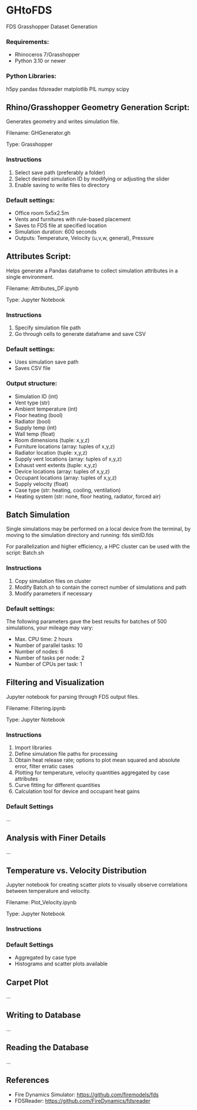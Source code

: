 # GHtoFDS
FDS Grasshopper Dataset Generation

### Requirements:
- Rhinoceros 7/Grasshopper
- Python 3.10 or newer

### Python Libraries:
h5py
pandas
fdsreader
matplotlib
PIL
numpy
scipy

## Rhino/Grasshopper Geometry Generation Script: 
Generates geometry and writes simulation file.

Filename: GHGenerator.gh

Type: Grasshopper

### Instructions
1. Select save path (preferably a folder)
2. Select desired simulation ID by modifying or adjusting the slider
3. Enable saving to write files to directory

### Default settings:
 - Office room 5x5x2.5m 
 - Vents and furnitures with rule-based placement
 - Saves to FDS file at specified location
 - Simulation duration: 600 seconds
 - Outputs: Temperature, Velocity (u,v,w, general), Pressure

## Attributes Script:
Helps generate a Pandas dataframe to collect simulation attributes in a single environment.

Filename: Attributes_DF.ipynb

Type: Jupyter Notebook

### Instructions
1. Specify simulation file path
2. Go through cells to generate dataframe and save CSV

### Default settings:
 - Uses simulation save path
 - Saves CSV file

### Output structure:
- Simulation ID (int)
- Vent type (str)
- Ambient temperature (int)
- Floor heating (bool)
- Radiator (bool)
- Supply temp (int)
- Wall temp (float)
- Room dimensions (tuple: x,y,z)
- Furniture locations (array: tuples of x,y,z)
- Radiator location (tuple: x,y,z)
- Supply vent locations (array: tuples of x,y,z)
- Exhaust vent extents (tuple: x,y,z)
- Device locations (array: tuples of x,y,z)
- Occupant locations (array: tuples of x,y,z)
- Supply velocity (float)
- Case type (str: heating, cooling, ventilation)
- Heating system (str: none, floor heating, radiator, forced air)

## Batch Simulation
Single simulations may be performed on a local device from the terminal, by moving to the simulation directory and running: fds simID.fds

For parallelization and higher efficiency, a HPC cluster can be used with the script: Batch.sh

### Instructions
1. Copy simulation files on cluster
2. Modify Batch.sh to contain the correct number of simulations and path
3. Modify parameters if necessary

### Default settings:
The following parameters gave the best results for batches of 500 simulations, your mileage may vary:
- Max. CPU time: 2 hours
- Number of parallel tasks: 10
- Number of nodes: 6
- Number of tasks per node: 2
- Number of CPUs per task: 1

## Filtering and Visualization
Jupyter notebook for parsing through FDS output files.

Filename: Filtering.ipynb

Type: Jupyter Notebook

### Instructions
1. Import libraries
2. Define simulation file paths for processing
3. Obtain heat release rate; options to plot mean squared and absolute error, filter erratic cases
4. Plotting for temperature, velocity quantities aggregated by case attributes
5. Curve fitting for different quantities
6. Calculation tool for device and occupant heat gains

### Default Settings
...

## Analysis with Finer Details
...

## Temperature vs. Velocity Distribution
Jupyter notebook for creating scatter plots to visually observe correlations between temperature and velocity.

Filename: Plot_Velocity.ipynb

Type: Jupyter Notebook

### Instructions

### Default Settings
- Aggregated by case type
- Histograms and scatter plots available

## Carpet Plot
...

## Writing to Database
...

## Reading the Database
...

## References
- Fire Dynamics Simulator: https://github.com/firemodels/fds
- FDSReader: https://github.com/FireDynamics/fdsreader
